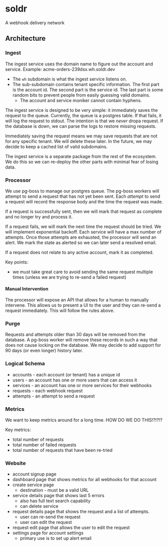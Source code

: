 # soldr

A webhook delivery network

## Architecture

### Ingest

The ingest service uses the domain name to figure out the account and service. Example: acme-orders-239dsx.wh.soldr.dev

- The `wh` subdomain is what the ingest service listens on.
- The sub-subdomain contains tenant specific information. The first part is the account id. The second part is the service id. The last part is some random bits to prevent people from easily guessing valid domains.
   - The account and service moniker cannot contain hyphens.

The ingest service is designed to be very simple: it immediately saves the request to the queue. Currently, the queue is a postgres table. If that fails, it will log the request to stdout. The intention is that we _never_ dropa request. If the database is down, we can parse the logs to restore missing requests.

Immediately saving the request means we may save requests that are not for any specific tenant. We will delete these later. In the future, we may decide to keep a cached list of valid subdomains.

The ingest service is a separate package from the rest of the ecosystem. We do this so we can re-deploy the other parts with minimal fear of losing data.

### Processor

We use pg-boss to manage our postgres queue. The pg-boss workers will attempt to send a request that has not yet been sent. Each _attempt_ to send a request will record the response body and the time the request was made.

If a request is successfully sent, then we will mark that request as complete and no longer try and process it.

If a request fails, we will mark the next time the request should be tried. We will implement exponential backoff. Each service will have a max number of attempts. Once those attempts are exhausted, the processor will send an alert. We mark the state as alerted so we can later send a resolved email.

If a request does not relate to any active account, mark it as completed.

Key points:

- we must take great care to avoid sending the same request multiple times (unless we are trying to re-send a failed request)

#### Manual Intervention

The processor will expose an API that allows for a human to manually intervene. This allows us to present a UI to the user and they can re-send a request immediately. This will follow the rules above.

### Purge

Requests and attempts older than 30 days will be removed from the database. A pg-boss worker will remove these records in such a way that does not cause locking on the database. We may decide to add support for 90 days (or even longer) history later.

### Logical Schema

- accounts - each account (or tenant) has a unique id
- users - an account has one or more users that can access it
- services - an account has one or more services for their webhooks
- requests - each webhook request
- attempts - an attempt to send a request

### Metrics

We want to keep metrics around for a long time. HOW DO WE DO THIS!?!?!?

Key metrics:

- total number of requests
- total number of failed requests
- total number of requests that have been re-tried

### Website

- account signup page
- dashboard page that shows metrics for all webhooks for that account
- create service page
   - destination - must be a valid URL
- service details page that shows last 5 errors
   - also has full text search capability
   - can delete service
- request details page that shows the request and a list of attempts.
   - user can re-send the request
   - user can edit the request
- request edit page that allows the user to edit the request
- settings page for account settings
   - primary use is to set up alert email
